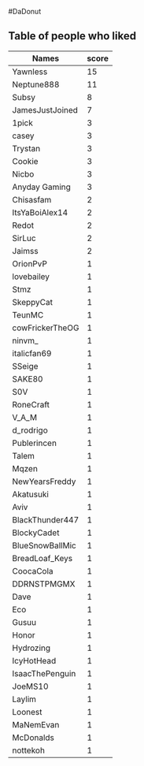 #DaDonut
## Table of people who liked
Names | score
--- | ---
Yawnless | 15
Neptune888 | 11
Subsy | 8
JamesJustJoined | 7
1pick | 3
casey | 3
Trystan | 3
Cookie | 3
Nicbo | 3
Anyday Gaming | 3
Chisasfam | 2
ItsYaBoiAlex14 | 2
Redot | 2
SirLuc | 2
Jaimss | 2
OrionPvP | 1
lovebailey | 1
Stmz | 1
SkeppyCat | 1
TeunMC | 1
cowFrickerTheOG | 1
ninvm_ | 1
italicfan69 | 1
SSeige | 1
SAKE80 | 1
S0V | 1
RoneCraft | 1
V_A_M | 1
d_rodrigo | 1
Publerincen | 1
Talem | 1
Mqzen | 1
NewYearsFreddy | 1
Akatusuki | 1
Aviv | 1
BlackThunder447 | 1
BlockyCadet | 1
BlueSnowBallMic | 1
BreadLoaf_Keys | 1
CoocaCola | 1
DDRNSTPMGMX | 1
Dave | 1
Eco | 1
Gusuu | 1
Honor | 1
Hydrozing | 1
IcyHotHead | 1
IsaacThePenguin | 1
JoeMS10 | 1
Laylim | 1
Loonest | 1
MaNemEvan | 1
McDonalds | 1
nottekoh | 1
